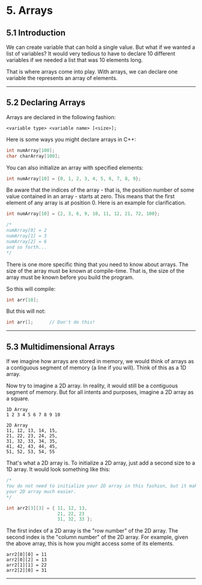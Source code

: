 # 5. Arrays

## 5.1 Introduction

We can create variable that can hold a single value. But what if we wanted a list
of variables? It would very tedious to have to declare 10 different variables if 
we needed a list that was 10 elements long.

That is where arrays come into play. With arrays, we can declare one variable the 
represents an array of elements. 

---

## 5.2 Declaring Arrays

Arrays are declared in the following fashion:

```
<variable type> <variable name> [<size>];
```

Here is some ways you might declare arrays in C++:

```C++
int numArray[100];
char charArray[100];
```

You can also initialize an array with specified elements:

```C++
int numArray[10] = {0, 1, 2, 3, 4, 5, 6, 7, 8, 9};
```

Be aware that the indices of the array - that is, the position number of some value
contained in an array - starts at zero. This means that the first element of any array
is at position 0. Here is an example for clarification.

```C++
int numArray[10] = {2, 3, 6, 9, 10, 11, 12, 21, 72, 100};

/*
numArray[0] = 2
numArray[1] = 3
numArray[2] = 6
and so forth...
*/
```

There is one more specific thing that you need to know about arrays. The size of the array
must be known at compile-time. That is, the size of the array must be known before
you build the program. 

So this will compile:

```C++
int arr[10];
```

But this will not:

```C++
int arr[];      // Don't do this!
```

---

## 5.3 Multidimensional Arrays

If we imagine how arrays are stored in memory, we would think of arrays as a contiguous
segment of memory (a line if you will). Think of this as a 1D array.

Now try to imagine a 2D array. In reality, it would still be a contiguous segment of
memory. But for all intents and purposes, imagine a 2D array as a square.

```
1D Array
1 2 3 4 5 6 7 8 9 10

2D Array
11, 12, 13, 14, 15,
21, 22, 23, 24, 25,
31, 32, 33, 34, 35,
41, 42, 43, 44, 45,
51, 52, 53, 54, 55
```

That's what a 2D array is. To initialize a 2D array, just add a second size to a
1D array. It would look something like this:

```C++
/*
You do not need to initialize your 2D array in this fashion, but it makes reading
your 2D array much easier.
*/

int arr2[3][3] = { 11, 12, 13,
                   21, 22, 23
                   31, 32, 33 };
```

The first index of a 2D array is the "row number" of the 2D array. The second index
is the "column number" of the 2D array. For example, given the above array, this is
how you might access some of its elements.

```
arr2[0][0] = 11
arr2[0][2] = 13
arr2[1][1] = 22
arr2[2][0] = 31
```

---